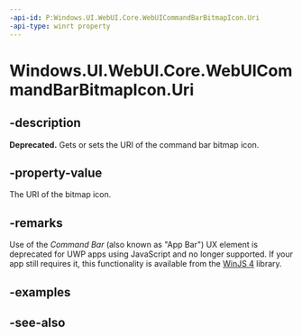 ```yaml
---
-api-id: P:Windows.UI.WebUI.Core.WebUICommandBarBitmapIcon.Uri
-api-type: winrt property
---
```


<!-- Property syntax
public Windows.Foundation.Uri Uri { get;  set; }
-->

# Windows.UI.WebUI.Core.WebUICommandBarBitmapIcon.Uri

## -description
**Deprecated.** Gets or sets the URI of the command bar bitmap icon.

## -property-value
The URI of the bitmap icon.

## -remarks
Use of the *Command Bar* (also known as "App Bar") UX element is deprecated for UWP apps using JavaScript and no longer supported.
If your app still requires it, this functionality is available from the [WinJS 4](http://try.buildwinjs.com/#get) library.

## -examples

## -see-also
